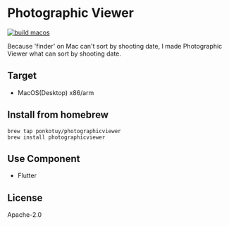 # Photographic Viewer
[![build macos](https://github.com/ponkotuy/PhotographicViewer/actions/workflows/build_macos.yml/badge.svg)](https://github.com/ponkotuy/PhotographicViewer/actions/workflows/build_macos.yml)

Because 'finder' on Mac can't sort by shooting date, I made Photographic Viewer what can sort by shooting date.

## Target
- MacOS(Desktop) x86/arm

## Install from homebrew
```shell
brew tap ponkotuy/photographicviewer
brew install photographicviewer
```

## Use Component
- Flutter

## License
Apache-2.0
